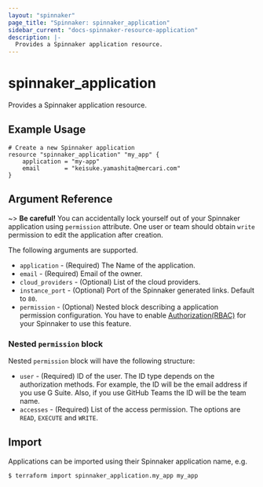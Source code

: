 ```yaml
---
layout: "spinnaker"
page_title: "Spinnaker: spinnaker_application"
sidebar_current: "docs-spinnaker-resource-application"
description: |-
  Provides a Spinnaker application resource.
---
```


# spinnaker_application

Provides a Spinnaker application resource.

## Example Usage

```hcl
# Create a new Spinnaker application
resource "spinnaker_application" "my_app" {
    application = "my-app"
    email       = "keisuke.yamashita@mercari.com"
}
```

## Argument Reference

~> **Be careful!** You can accidentally lock yourself out of your Spinnaker application using `permission` attribute. One user or team should obtain `write` permission to edit the application after creation.

The following arguments are supported.

* `application` - (Required) The Name of the application.
* `email` - (Required) Email of the owner.
* `cloud_providers` - (Optional) List of the cloud providers.
* `instance_port` - (Optional) Port of the Spinnaker generated links. Default to `80`.
* `permission` - (Optional) Nested block describing a application permission configuration. You have to enable [Authorization(RBAC)](https://spinnaker.io/setup/security/authorization/) for your Spinnaker to use this feature.
  
### Nested `permission` block

Nested `permission` block will have the following structure:

* `user` - (Required) ID of the user. The ID type depends on the authorization methods. For example, the ID will be the email address if you use G Suite. Also, if you use GitHub Teams the ID will be the team name.   
* `accesses` - (Required) List of the access permission. The options are `READ`, `EXECUTE` and `WRITE`.
  
## Import

Applications can be imported using their Spinnaker application name, e.g.

```
$ terraform import spinnaker_application.my_app my_app
```
